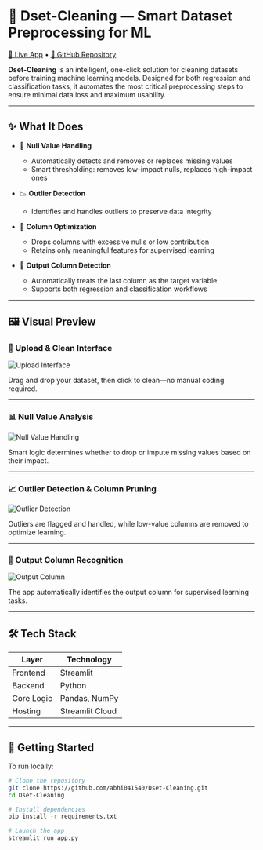 # 🧠 Dset-Cleaning — Smart Dataset Preprocessing for ML

[🚀 Live App](https://dset-cleaning.streamlit.app/) • [📁 GitHub Repository](https://github.com/abhi041540/Dset-Cleaning)

**Dset-Cleaning** is an intelligent, one-click solution for cleaning datasets before training machine learning models. Designed for both regression and classification tasks, it automates the most critical preprocessing steps to ensure minimal data loss and maximum usability.

---

## ✨ What It Does

- 🧼 **Null Value Handling**
  - Automatically detects and removes or replaces missing values
  - Smart thresholding: removes low-impact nulls, replaces high-impact ones

- 📉 **Outlier Detection**
  - Identifies and handles outliers to preserve data integrity

- 🧾 **Column Optimization**
  - Drops columns with excessive nulls or low contribution
  - Retains only meaningful features for supervised learning

- 🎯 **Output Column Detection**
  - Automatically treats the last column as the target variable
  - Supports both regression and classification workflows

---

## 🖼️ Visual Preview

### 📂 Upload & Clean Interface

![Upload Interface](https://res.cloudinary.com/dqjorntxe/image/upload/v1755190341/vuzkx79r6mpjhpqjgcjn.png)

Drag and drop your dataset, then click to clean—no manual coding required.

---

### 📊 Null Value Analysis

![Null Value Handling](https://res.cloudinary.com/dqjorntxe/image/upload/v1755190337/agyspwwaq6qlsewzfrho.png)

Smart logic determines whether to drop or impute missing values based on their impact.

---

### 📈 Outlier Detection & Column Pruning

![Outlier Detection](https://res.cloudinary.com/dqjorntxe/image/upload/v1755190332/ndoyyb7kno8xfm94ie43.png)

Outliers are flagged and handled, while low-value columns are removed to optimize learning.

---

### 🧠 Output Column Recognition

![Output Column](https://res.cloudinary.com/dqjorntxe/image/upload/v1755190328/a51fdjmck3srrlngcihw.png)

The app automatically identifies the output column for supervised learning tasks.

---

## 🛠️ Tech Stack

| Layer       | Technology     |
|-------------|----------------|
| Frontend    | Streamlit      |
| Backend     | Python         |
| Core Logic  | Pandas, NumPy  |
| Hosting     | Streamlit Cloud |

---

## 🚀 Getting Started

To run locally:

```bash
# Clone the repository
git clone https://github.com/abhi041540/Dset-Cleaning.git
cd Dset-Cleaning

# Install dependencies
pip install -r requirements.txt

# Launch the app
streamlit run app.py
